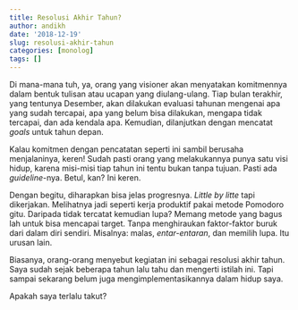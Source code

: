 ```yaml
---
title: Resolusi Akhir Tahun?
author: andikh
date: '2018-12-19'
slug: resolusi-akhir-tahun
categories: [monolog]
tags: []
---
```


Di mana-mana tuh, ya, orang yang visioner akan menyatakan komitmennya dalam bentuk tulisan atau ucapan yang diulang-ulang. Tiap bulan terakhir, yang tentunya Desember, akan dilakukan evaluasi tahunan mengenai apa yang sudah tercapai, apa yang belum bisa dilakukan, mengapa tidak tercapai, dan ada kendala apa. Kemudian, dilanjutkan dengan mencatat *goals* untuk tahun depan.

Kalau komitmen dengan pencatatan seperti ini sambil berusaha menjalaninya, keren! Sudah pasti orang yang melakukannya punya satu visi hidup, karena misi-misi tiap tahun ini tentu bukan tanpa tujuan. Pasti ada *guideline*-nya. Betul, kan? Ini keren.

Dengan begitu, diharapkan bisa jelas progresnya. *Little by litte* tapi dikerjakan. Melihatnya jadi seperti kerja produktif pakai metode Pomodoro gitu. Daripada tidak tercatat kemudian lupa? Memang metode yang bagus lah untuk bisa mencapai target. Tanpa menghiraukan faktor-faktor buruk dari dalam diri sendiri. Misalnya: malas, *entar-entaran*, dan memilih lupa. Itu urusan lain.

Biasanya, orang-orang menyebut kegiatan ini sebagai resolusi akhir tahun. Saya sudah sejak beberapa tahun lalu tahu dan mengerti istilah ini. Tapi sampai sekarang belum juga mengimplementasikannya dalam hidup saya.

Apakah saya terlalu takut?